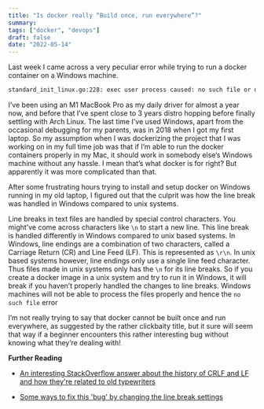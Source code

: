 ```yaml
---
title: "Is docker really “Build once, run everywhere”?"
summary: 
tags: ["docker", "devops"]
draft: false 
date: "2022-05-14"
---
```


Last week I came across a very peculiar error while trying to run a docker container on a Windows machine. 

```bash
standard_init_linux.go:228: exec user process caused: no such file or directory
```

I’ve been using an M1 MacBook Pro as my daily driver for almost a year now, and before that I’ve spent close to 3 years distro hopping before finally settling with Arch Linux. The last time I’ve used Windows, apart from the occasional debugging for my parents, was in 2018 when I got my first laptop. So my assumption when I was dockerizing the project that I was working on in my full time job was that if I’m able to run the docker containers properly in my Mac, it should work in somebody else’s Windows machine without any hassle. I mean that’s what docker is for right? But apparently it was more complicated than that.

After some frustrating hours trying to install and setup docker on Windows running in my old laptop, I figured out that the culprit was how the line break was handled in Windows compared to unix systems.

Line breaks in text files are handled by special control characters. You might’ve come across characters like `\n` to start a new line. This line break is handled differently in Windows compared to unix based systems. In Windows, line endings are a combination of two characters, called a Carriage Return (CR) and Line Feed (LF). This is represented as `\r\n`. In unix based systems however, line endings only use a single line feed character. Thus files made in unix systems only has the `\n` for its line breaks. So if you create a docker image in a unix system and try to run it in Windows, it will break if you haven’t properly handled the changes to line breaks. Windows machines will not be able to process the files properly and hence the `no such file` error

I’m not really trying to say that docker cannot be built once and run everywhere, as suggested by the rather clickbaity title, but it sure will seem that way if a beginner encounters this rather interesting bug without knowing what they’re dealing with!

**Further Reading**

- [An interesting StackOverflow answer about the history of CRLF and LF and how they're related to old typewriters](https://stackoverflow.com/a/1552775/10727761)

- [Some ways to fix this 'bug' by changing the line break settings](https://stackoverflow.com/questions/10418975/how-to-change-line-ending-settings)